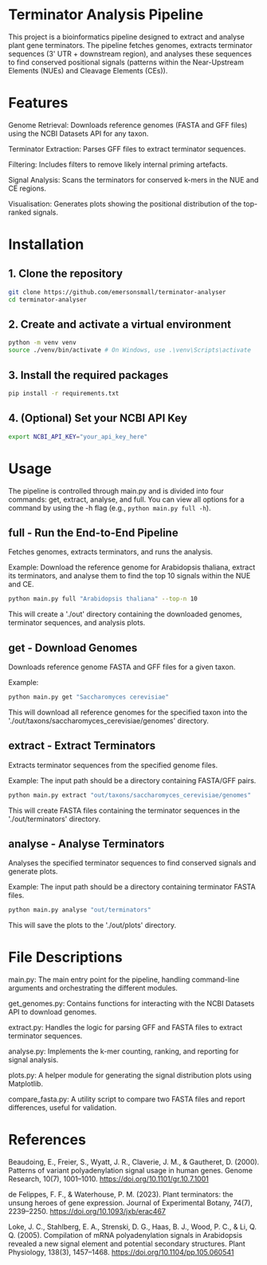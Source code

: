 # Terminator Analysis Pipeline
This project is a bioinformatics pipeline designed to extract and analyse plant gene terminators. The pipeline fetches genomes, extracts terminator sequences (3' UTR + downstream region), and analyses these sequences to find conserved positional signals (patterns within the Near-Upstream Elements (NUEs) and Cleavage Elements (CEs)).

# Features
Genome Retrieval: Downloads reference genomes (FASTA and GFF files) using the NCBI Datasets API for any taxon.

Terminator Extraction: Parses GFF files to extract terminator sequences.

Filtering: Includes filters to remove likely internal priming artefacts.

Signal Analysis: Scans the terminators for conserved k-mers in the NUE and CE regions.

Visualisation: Generates plots showing the positional distribution of the top-ranked signals.

# Installation
## 1. Clone the repository
```bash
git clone https://github.com/emersonsmall/terminator-analyser  
cd terminator-analyser  
```

## 2. Create and activate a virtual environment
```bash
python -m venv venv
source ./venv/bin/activate # On Windows, use .\venv\Scripts\activate
```

## 3. Install the required packages
```bash
pip install -r requirements.txt
```

## 4. (Optional) Set your NCBI API Key
```bash
export NCBI_API_KEY="your_api_key_here"
```

# Usage
The pipeline is controlled through main.py and is divided into four commands: get, extract, analyse, and full. You can view all options for a command by using the -h flag (e.g., `python main.py full -h`).

## full - Run the End-to-End Pipeline
Fetches genomes, extracts terminators, and runs the analysis.

Example:
Download the reference genome for Arabidopsis thaliana, extract its terminators, and analyse them to find the top 10 signals within the NUE and CE.

```bash
python main.py full "Arabidopsis thaliana" --top-n 10
```

This will create a './out' directory containing the downloaded genomes, terminator sequences, and analysis plots.

## get - Download Genomes
Downloads reference genome FASTA and GFF files for a given taxon.

Example:

```bash
python main.py get "Saccharomyces cerevisiae"
```

This will download all reference genomes for the specified taxon into the './out/taxons/saccharomyces_cerevisiae/genomes' directory.

## extract - Extract Terminators
Extracts terminator sequences from the specified genome files.

Example:
The input path should be a directory containing FASTA/GFF pairs.

```bash
python main.py extract "out/taxons/saccharomyces_cerevisiae/genomes"
```

This will create FASTA files containing the terminator sequences in the './out/terminators' directory.

## analyse - Analyse Terminators
Analyses the specified terminator sequences to find conserved signals and generate plots.

Example:
The input path should be a directory containing terminator FASTA files.

```bash
python main.py analyse "out/terminators"
```

This will save the plots to the './out/plots' directory.

# File Descriptions
main.py: The main entry point for the pipeline, handling command-line arguments and orchestrating the different modules.

get_genomes.py: Contains functions for interacting with the NCBI Datasets API to download genomes.

extract.py: Handles the logic for parsing GFF and FASTA files to extract terminator sequences.

analyse.py: Implements the k-mer counting, ranking, and reporting for signal analysis.

plots.py: A helper module for generating the signal distribution plots using Matplotlib.

compare_fasta.py: A utility script to compare two FASTA files and report differences, useful for validation.

# References
Beaudoing, E., Freier, S., Wyatt, J. R., Claverie, J. M., & Gautheret, D. (2000). Patterns of variant polyadenylation signal usage in human genes. Genome Research, 10(7), 1001–1010. https://doi.org/10.1101/gr.10.7.1001

de Felippes, F. F., & Waterhouse, P. M. (2023). Plant terminators: the unsung heroes of gene expression. Journal of Experimental Botany, 74(7), 2239–2250. https://doi.org/10.1093/jxb/erac467

Loke, J. C., Stahlberg, E. A., Strenski, D. G., Haas, B. J., Wood, P. C., & Li, Q. Q. (2005). Compilation of mRNA polyadenylation signals in Arabidopsis revealed a new signal element and potential secondary structures. Plant Physiology, 138(3), 1457–1468. https://doi.org/10.1104/pp.105.060541
